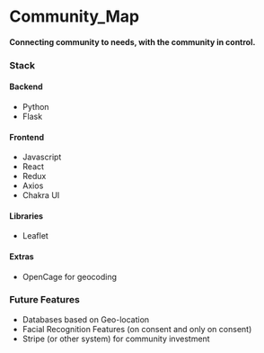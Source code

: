 # Community_Map


#### Connecting community to needs, with the community in control.

### Stack

#### Backend

- Python
- Flask

#### Frontend

- Javascript
- React
- Redux
- Axios
- Chakra UI

#### Libraries

- Leaflet

#### Extras

- OpenCage for geocoding


### Future Features

- Databases based on Geo-location
- Facial Recognition Features (on consent and only on consent)
- Stripe (or other system) for community investment



